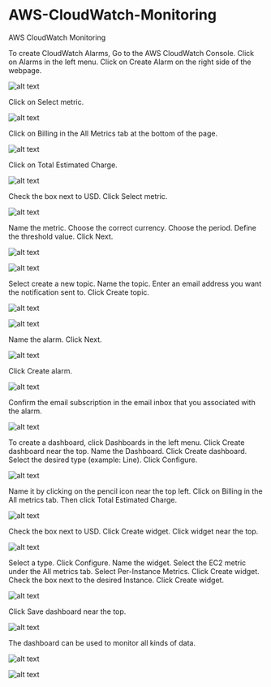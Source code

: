 # AWS-CloudWatch-Monitoring
AWS CloudWatch Monitoring

To create CloudWatch Alarms, Go to the AWS CloudWatch Console. Click on Alarms in the left menu.	Click on Create Alarm on the right side of the webpage.

![alt text](https://github.com/doyle199/AWS-CloudWatch-Monitoring/blob/master/alarm1.png)

Click on Select metric.

![alt text](https://github.com/doyle199/AWS-CloudWatch-Monitoring/blob/master/metric.png)

Click on Billing in the All Metrics tab at the bottom of the page.

![alt text](https://github.com/doyle199/AWS-CloudWatch-Monitoring/blob/master/metric2.png)

Click on Total Estimated Charge.

![alt text](https://github.com/doyle199/AWS-CloudWatch-Monitoring/blob/master/metric3.png)

Check the box next to USD. Click Select metric.

![alt text](https://github.com/doyle199/AWS-CloudWatch-Monitoring/blob/master/metric4.png)

Name the metric. Choose the correct currency. Choose the period. Define the threshold value. Click Next.

![alt text](https://github.com/doyle199/AWS-CloudWatch-Monitoring/blob/master/metric5.png)

![alt text](https://github.com/doyle199/AWS-CloudWatch-Monitoring/blob/master/metric6.png)

Select create a new topic. Name the topic. Enter an email address you want the notification sent to. Click Create topic.

![alt text](https://github.com/doyle199/AWS-CloudWatch-Monitoring/blob/master/metric7.png)

![alt text](https://github.com/doyle199/AWS-CloudWatch-Monitoring/blob/master/metric8.png)

Name the alarm. Click Next.

![alt text](https://github.com/doyle199/AWS-CloudWatch-Monitoring/blob/master/metric9.png)

Click Create alarm.

![alt text](https://github.com/doyle199/AWS-CloudWatch-Monitoring/blob/master/metric10.png)

Confirm the email subscription in the email inbox that you associated with the alarm.

![alt text](https://github.com/doyle199/AWS-CloudWatch-Monitoring/blob/master/ok.png)

To create a dashboard, click Dashboards in the left menu.	Click Create dashboard near the top.	Name the Dashboard. Click Create dashboard.	Select the desired type (example: Line).	Click Configure.

![alt text](https://github.com/doyle199/AWS-CloudWatch-Monitoring/blob/master/tyoe.png)

Name it by clicking on the pencil icon near the top left. Click on Billing in the All metrics tab.	Then click Total Estimated Charge.

![alt text](https://github.com/doyle199/AWS-CloudWatch-Monitoring/blob/master/charge.png)

Check the box next to USD. Click Create widget. Click widget near the top.

![alt text](https://github.com/doyle199/AWS-CloudWatch-Monitoring/blob/master/trend.png)

Select a type. Click Configure. Name the widget. Select the EC2 metric under the All metrics tab.	Select Per-Instance Metrics.	Click Create widget.	Check the box next to the desired Instance. Click Create widget.

![alt text](https://github.com/doyle199/AWS-CloudWatch-Monitoring/blob/master/trend.png)

Click Save dashboard near the top.

![alt text](https://github.com/doyle199/AWS-CloudWatch-Monitoring/blob/master/dash.png)

The dashboard can be used to monitor all kinds of data.

![alt text](https://github.com/doyle199/AWS-CloudWatch-Monitoring/blob/master/1.png)

![alt text](https://github.com/doyle199/AWS-CloudWatch-Monitoring/blob/master/2.png)






